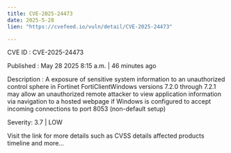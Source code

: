 ```yaml
---
title: CVE-2025-24473
date: 2025-5-28
lien: "https://cvefeed.io/vuln/detail/CVE-2025-24473"

---
```


CVE ID : CVE-2025-24473

Published :  May 28
2025
8:15 a.m. | 46 minutes ago

Description : A exposure of sensitive system information to an unauthorized control sphere in Fortinet FortiClientWindows versions 7.2.0 through 7.2.1 may allow an unauthorized remote attacker to view application information via navigation to a hosted webpage
if Windows is configured to accept incoming connections to port 8053 (non-default setup)

Severity: 3.7 | LOW

Visit the link for more details
such as CVSS details
affected products
timeline
and more...
